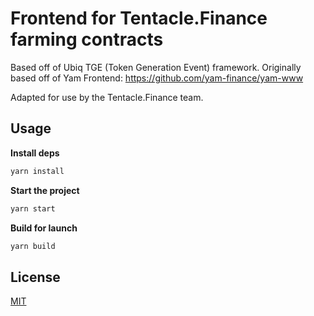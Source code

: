 # Frontend for Tentacle.Finance farming contracts

Based off of Ubiq TGE (Token Generation Event) framework. Originally based off of Yam Frontend: https://github.com/yam-finance/yam-www

Adapted for use by the Tentacle.Finance team.

## Usage

**Install deps**

```sh
yarn install
```

**Start the project**

```sh
yarn start
```

**Build for launch**

```sh
yarn build
```

## License

[MIT](LICENSE)
